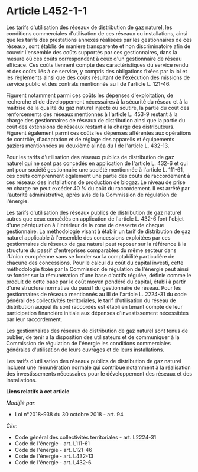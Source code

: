 # Article L452-1-1

Les tarifs d'utilisation des réseaux de distribution de gaz naturel, les conditions commerciales d'utilisation de ces réseaux
ou installations, ainsi que les tarifs des prestations annexes réalisées par les gestionnaires de ces réseaux, sont établis
de manière transparente et non discriminatoire afin de couvrir l'ensemble des coûts supportés par ces gestionnaires, dans la
mesure où ces coûts correspondent à ceux d'un gestionnaire de réseau efficace. Ces coûts tiennent compte des caractéristiques
du service rendu et des coûts liés à ce service, y compris des obligations fixées par la loi et les règlements ainsi que des
coûts résultant de l'exécution des missions de service public et des contrats mentionnés au I de l'article L. 121-46. 

Figurent notamment parmi ces coûts les dépenses d'exploitation, de recherche et de développement nécessaires à la sécurité du
réseau et à la maîtrise de la qualité du gaz naturel injecté ou soutiré, la partie du coût des renforcements des réseaux
mentionnés à l'article L. 453-9 restant à la charge des gestionnaires de réseaux de distribution ainsi que la partie du coût
des extensions de réseaux restant à la charge des distributeurs. Figurent également parmi ces coûts les dépenses afférentes
aux opérations de contrôle, d'adaptation et de réglage des appareils et équipements gaziers mentionnées au deuxième alinéa du
I de l'article L. 432-13. 

Pour les tarifs d'utilisation des réseaux publics de distribution de gaz naturel qui ne sont pas concédés en application de
l'article L. 432-6 et qui ont pour société gestionnaire une société mentionnée à l'article L. 111-61, ces coûts comprennent
également une partie des coûts de raccordement à ces réseaux des installations de production de biogaz. Le niveau de prise en
charge ne peut excéder 40 % du coût du raccordement. Il est arrêté par l'autorité administrative, après avis de la Commission
de régulation de l'énergie. 

Les tarifs d'utilisation des réseaux publics de distribution de gaz naturel autres que ceux concédés en application de
l'article L. 432-6 font l'objet d'une péréquation à l'intérieur de la zone de desserte de chaque gestionnaire. La
méthodologie visant à établir un tarif de distribution de gaz naturel applicable à l'ensemble des concessions exploitées par
ces gestionnaires de réseaux de gaz naturel peut reposer sur la référence à la structure du passif d'entreprises comparables
du même secteur dans l'Union européenne sans se fonder sur la comptabilité particulière de chacune des concessions. Pour le
calcul du coût du capital investi, cette méthodologie fixée par la Commission de régulation de l'énergie peut ainsi se fonder
sur la rémunération d'une base d'actifs régulée, définie comme le produit de cette base par le coût moyen pondéré du capital,
établi à partir d'une structure normative du passif du gestionnaire de réseau. Pour les gestionnaires de réseaux mentionnés
au III de l'article L. 2224-31 du code général des collectivités territoriales, le tarif d'utilisation du réseau de
distribution auquel ils sont raccordés est établi en tenant compte de leur participation financière initiale aux dépenses
d'investissement nécessitées par leur raccordement. 

Les gestionnaires des réseaux de distribution de gaz naturel sont tenus de publier, de tenir à la disposition des
utilisateurs et de communiquer à la Commission de régulation de l'énergie les conditions commerciales générales d'utilisation
de leurs ouvrages et de leurs installations. 

Les tarifs d'utilisation des réseaux publics de distribution de gaz naturel incluent une rémunération normale qui contribue
notamment à la réalisation des investissements nécessaires pour le développement des réseaux et des installations.

**Liens relatifs à cet article**

_Modifié par_:

  - Loi n°2018-938 du 30 octobre 2018 - art. 94

_Cite_:

  - Code général des collectivités territoriales - art. L2224-31
  - Code de l'énergie - art. L111-61
  - Code de l'énergie - art. L121-46
  - Code de l'énergie - art. L432-13
  - Code de l'énergie - art. L432-6
